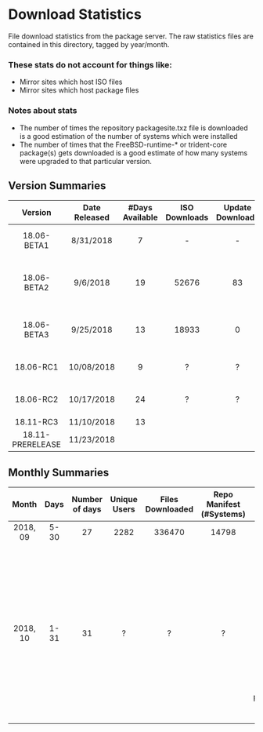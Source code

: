 # Download Statistics
File download statistics from the package server. The raw statistics files are contained in this directory, tagged by year/month. 

### These stats do **not** account for things like: 
* Mirror sites which host ISO files
* Mirror sites which host package files

### Notes about stats
* The number of times the repository packagesite.txz file is downloaded is a good estimation of the number of systems which were installed
* The number of times that the FreeBSD-runtime-* or trident-core package(s) gets downloaded is a good estimate of how many systems were upgraded to that particular version.

## Version Summaries
| Version | Date Released | #Days Available | ISO Downloads | Update Downloads | Notes
|:-----:|:-----:|:-----:|:-----:|:-----:|:----:|
| 18.06-BETA1 | 8/31/2018 | 7 | - | - | First public version. Pre-download tracking |
| 18.06-BETA2 | 9/6/2018 | 19 | 52676 | 83 | Most of the downloads were from the same users. Working out mirroring solutions |
| 18.06-BETA3 | 9/25/2018 | 13 | 18933 | 0 | Updates from BETA2 via trueos-update were completely broken. |
| 18.06-RC1 | 10/08/2018 | 9 | ? | ? | Download stats from October corrupted/unknown
| 18.06-RC2 | 10/17/2018 | 24 | ? | ? | Download stats from October corrupted/unknown
| 18.11-RC3 | 11/10/2018 | 13 | | |
| 18.11-PRERELEASE | 11/23/2018 | | | |

## Monthly Summaries
| Month | Days | Number of days | Unique Users | Files Downloaded | Repo Manifest (#Systems) | Notes |
|:--------:|:--------:|:--------:|:--------:|:--------:|:--------:|:---:|
|2018, 09| 5-30 | 27 | 2282 | 336470 | 14798 |
|2018, 10| 1-31 | 31 | ? | ? | ? | logfile empty - nginx was not saving stats. Auto-nginx restart put in place every month to prevent this again.
